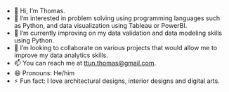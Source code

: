 - 👋 Hi, I’m Thomas.
- 👀 I’m interested in problem solving using programming languages such as Python, and data visualization using Tableau or PowerBI.
- 🌱 I’m currently improving on my data validation and data modeling skills using Python.
- 💞️ I’m looking to collaborate on various projects that would allow me to improve my data analytics skills. 
- 📫 You can reach me at ttun.thomas@gmail.com.
- 😄 Pronouns: He/him
- ⚡ Fun fact: I love architectural designs, interior designs and digital arts.

<!---
ttun84/ttun84 is a ✨ special ✨ repository because its `README.md` (this file) appears on your GitHub profile.
You can click the Preview link to take a look at your changes.
--->
